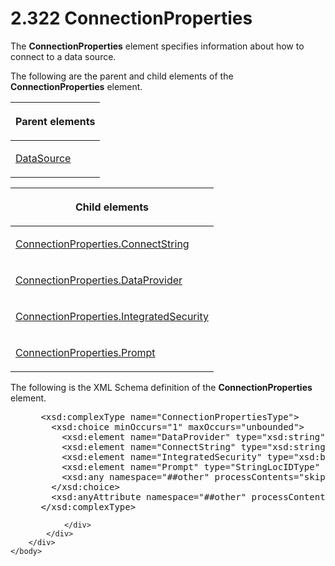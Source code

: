 <html dir="LTR" xmlns:mshelp="http://msdn.microsoft.com/mshelp" xmlns:ddue="http://ddue.schemas.microsoft.com/authoring/2003/5" xmlns:xlink="http://www.w3.org/1999/xlink" xmlns:tool="http://www.microsoft.com/tooltip">
    <head>
        <meta http-equiv="Content-Type" content="text/html; CHARSET=utf-8"></meta>
        <meta name="save" content="history"></meta>
        <title>2.322 ConnectionProperties</title>
        <xml>
            <mshelp:toctitle title="2.322 ConnectionProperties"></mshelp:toctitle>
            <mshelp:rltitle title="[MS-RDL]: ConnectionProperties"></mshelp:rltitle>
            <mshelp:keyword index="A" term="47b5b8d2-5f61-4423-89c9-968ec87a1d73"></mshelp:keyword>
            <mshelp:attr name="DCSext.ContentType" value="open specification"></mshelp:attr>
            <mshelp:attr name="AssetID" value="47b5b8d2-5f61-4423-89c9-968ec87a1d73"></mshelp:attr>
            <mshelp:attr name="TopicType" value="kbRef"></mshelp:attr>
            <mshelp:attr name="DCSext.Title" value="[MS-RDL]: ConnectionProperties" />
        </xml>
    </head>
    <body>
        <div id="header">
            <h1 class="heading">2.322 ConnectionProperties</h1>
        </div>
        <div id="mainSection">
            <div id="mainBody">
                <div id="allHistory" class="saveHistory"></div>
                <div id="sectionSection0" class="section" name="collapseableSection">
                    

<p>The <b>ConnectionProperties</b> element specifies
information about how to connect to a data source.</p>

<p>The following are the parent and child elements of the <b>ConnectionProperties</b>
element.</p>

<table>
 <thead>
  <tr>
   <th>
   <p>Parent elements</p>
   </th>
  </tr>
 </thead>
 <tr>
  <td>
  <p><a href="0f098196-d1a1-4668-ac38-70331cc05041.htm">DataSource</a></p>
  </td>
 </tr>
</table>

<p> </p>

<table>
 <thead>
  <tr>
   <th>
   <p>Child elements</p>
   </th>
  </tr>
 </thead>
 <tr>
  <td>
  <p><a href="9b7eb100-f82e-4806-9f76-fe29b7e297f8.htm">ConnectionProperties.ConnectString</a>
  </p>
  </td>
 </tr>
 <tr>
  <td>
  <p><a href="576b0f8c-ce0f-4b59-981a-cefa5c917633.htm">ConnectionProperties.DataProvider</a>
  </p>
  </td>
 </tr>
 <tr>
  <td>
  <p><a href="da23f80c-4dca-486a-b950-e9205a8926bc.htm">ConnectionProperties.IntegratedSecurity</a>
  </p>
  </td>
 </tr>
 <tr>
  <td>
  <p><a href="9a356c3a-95cf-4505-9b2a-19dd5ca965ef.htm">ConnectionProperties.Prompt</a>
  </p>
  </td>
 </tr>
</table>

<p>The following is the XML Schema definition of the <b>ConnectionProperties</b>
element.</p>

<dl>
<dd>
<div><pre> &lt;xsd:complexType name=&quot;ConnectionPropertiesType&quot;&gt;
   &lt;xsd:choice minOccurs=&quot;1&quot; maxOccurs=&quot;unbounded&quot;&gt;
     &lt;xsd:element name=&quot;DataProvider&quot; type=&quot;xsd:string&quot; /&gt;
     &lt;xsd:element name=&quot;ConnectString&quot; type=&quot;xsd:string&quot; /&gt;
     &lt;xsd:element name=&quot;IntegratedSecurity&quot; type=&quot;xsd:boolean&quot; minOccurs=&quot;0&quot; /&gt;
     &lt;xsd:element name=&quot;Prompt&quot; type=&quot;StringLocIDType&quot; minOccurs=&quot;0&quot; /&gt;
     &lt;xsd:any namespace=&quot;##other&quot; processContents=&quot;skip&quot; /&gt;
   &lt;/xsd:choice&gt;
   &lt;xsd:anyAttribute namespace=&quot;##other&quot; processContents=&quot;skip&quot; /&gt;
 &lt;/xsd:complexType&gt;
</pre></div>
</dd></dl>


                </div>
            </div>
        </div>
    </body>
</html>